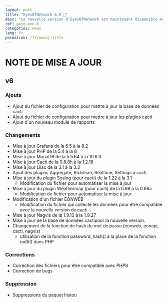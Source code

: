 ```yaml
---
layout: post
title: "EyesOfNetwork 6.0 🎉"
desc: "La nouvelle version d'EyesOfNetwork est maintenant disponible en téléchargement. Nous y retrouvons notamment le passage à PHP 8 ce qui implique la mise à jour des composants de notre application. Celle-ci sera la dernière version majeur de la solution pour le moment."
ref: post-eon-6
categories: news
lang: fr
permalink: /fr/news/:title
---
```


# NOTE DE MISE A JOUR

## v6

### Ajouts
* Ajout du fichier de configuration pour mettre à jour la base de données cacti
* Ajout du fichier de configuration pour mettre à jour les plugins cacti
* Ajout d'un nouveau module de rapports

### Changements
* Mise à jour Grafana de la 6.5 à la 8.2
* Mise à jour PHP de la 5.4 à la 8
* Mise à jour MariaDB de la 5.5.64 à la 10.6.3
* Mise à jour Cacti de la 0.8.8h à la 1.2.18
* Mise à jour Lilac de la 3.1 à la 3.2
*  Ajout des plugins Aggregate, Rrdclean, Realtime, Settings à cacti
  * Mise à jour du plugin Syslog (pour cacti) de la 1.22 à la 3.1
    * Modification du fichier pour automatiser la mise à jour
  * Mise à jour du plugin Weathermap (pour cacti) de la 0.98 à la 0.98a
    * Modification du fichier pour automatiser la mise à jour
* Modification d'un fichier EONWEB
  * Modification du fichier qui collecte les données pour être compatible avec la nouvelle version de cacti
* Mise à jour Nagvis de la 1.9.13 à la 1.9.27
* Mise à jour de la base de données cactipour la nouvelle version.
* Changement de la fonction de hash du mot de passe (eonweb, eonapi, cacti, nagvis)
  * utilisation de la fonction password_hash() à la place de la fonction md5() dans PHP
  
### Corrections
* Correction des fichiers pour être compatible avec PHP8 
* Correction de bugs

### Suppression
* Suppressions du paquet histou

